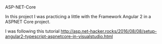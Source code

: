 ASP-NET-Core

In this project I was practicing a little with the Framework Angular 2 in a ASPNET Core project.

I was following this tutorial http://asp.net-hacker.rocks/2016/08/08/setup-angular2-typescript-aspnetcore-in-visualstudio.html
